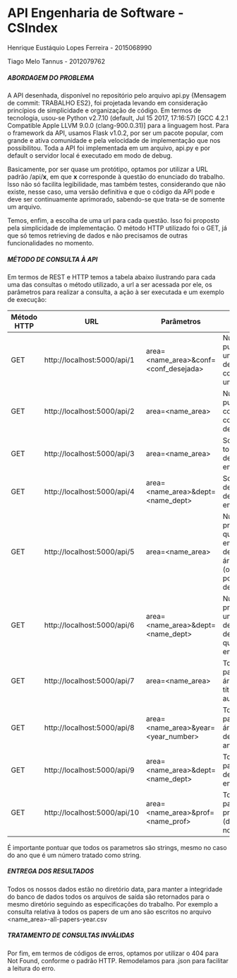 # API Engenharia de Software - CSIndex
 
Henrique Eustáquio Lopes Ferreira - 2015068990

Tiago Melo Tannus                 - 2012079762


##### ABORDAGEM DO PROBLEMA

A API desenhada, disponível no repositório pelo arquivo api.py {Mensagem de commit: TRABALHO ES2}, foi projetada levando em consideração princípios de simplicidade e organização de código. Em termos de tecnologia, usou-se Python v2.7.10 (default, Jul 15 2017, 17:16:57) [GCC 4.2.1 Compatible Apple LLVM 9.0.0 (clang-900.0.31)] para a linguagem host. Para o framework da API, usamos Flask v1.0.2, por ser um pacote popular, com grande e ativa comunidade e pela velocidade de implementação que nos possibilitou. Toda a API foi implementada em um arquivo, api.py e por default o servidor local é executado em modo de debug.

Basicamente, por ser quase um protótipo, optamos por utilizar a URL padrão /api/__x__, em que __x__ corresponde à questão do enunciado do trabalho. Isso não só facilita legibilidade, mas também testes, considerando que não existe, nesse caso, uma versão definitiva e que o código da API pode e deve ser continuamente aprimorado, sabendo-se que trata-se de somente um arquivo.

Temos, enfim, a escolha de uma url para cada questão. Isso foi proposto pela simplicidade de implementação. O método HTTP utilizado foi o GET, já que só temos retrieving de dados e não precisamos de outras funcionalidades no momento.

##### MÉTODO DE CONSULTA À API

Em termos de REST e HTTP temos a tabela abaixo ilustrando para cada uma das consultas o método utilizado, a url a ser acessada por ele, os parâmetros para realizar a consulta, a ação à ser executada e um exemplo de execução:


| Método HTTP | URL | Parâmetros | Action | Exemplo |
| --- | --- | --- | --- | --- |
| GET | http://localhost:5000/api/1 | area=<name_area>&conf=<conf_desejada> | Número de publicações em uma determinada conferência de uma área | http://localhost:5000/api/1?area=ai&conf=GECCO |
| GET | http://localhost:5000/api/2 | area=<name_area> | Número de publicações no conjunto de conferências de uma área | http://localhost:5000/api/2?area=se |
| GET | http://localhost:5000/api/3 | area=<name_area> | Scores de todos os departamentos em uma área | http://localhost:5000/api/3?area=ai |
| GET | http://localhost:5000/api/4 | area=<name_area>&dept=<name_dept> | Score de um determinado departamento em uma área | http://localhost:5000/api/4?area=se&dept=UFMG |
| GET | http://localhost:5000/api/5 | area=<name_area> | Número de professores que publicam em uma determinada área (organizados por departamentos) | http://localhost:5000/api/5?area=se |
| GET | http://localhost:5000/api/6 | area=<name_area>&dept=<name_dept> | Número de professores de um determinado departamento que publicam em uma área | http://localhost:5000/api/6?area=se&dept=UFMG |
| GET | http://localhost:5000/api/7 | area=<name_area> | Todos os papers de uma área (ano, título, deptos e autores) | http://localhost:5000/api/7?area=ai |
| GET | http://localhost:5000/api/8 | area=<name_area>&year=<year_number> | Todos os papers de uma área em um determinado ano | http://localhost:5000/api/8area=ai&year=2015 |
| GET | http://localhost:5000/api/9 | area=<name_area>&dept=<name_dept> | Todos os papers de um departamento em uma área | http://localhost:5000/api/9?areai=ai&dept=UFRGS |
| GET | http://localhost:5000/api/10 | area=<name_area>&prof=<name_prof> | Todos os papers de um professor (dado o seu nome) | http://localhost:5000/api/10?area=ai&prof=Mohammad%20Rashedul%20Hasan |

É importante pontuar que todos os parametros são strings, mesmo no caso do ano que é um número tratado como string.


##### ENTREGA DOS RESULTADOS

Todos os nossos dados estão no diretório data, para manter a integridade do banco de dados todos os arquivos de saída são retornados para o mesmo diretório seguindo as especificações do trabalho. Por exemplo a consulta relativa à todos os papers de um ano são escritos no arquivo <name_area>-all-papers-year.csv


##### TRATAMENTO DE CONSULTAS INVÁLIDAS

Por fim, em termos de códigos de erros, optamos por utilizar o 404 para Not Found, conforme o padrão HTTP. Remodelamos para .json para facilitar a leitura do erro.

